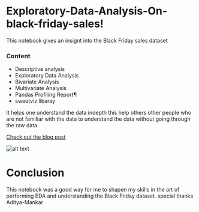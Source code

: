 # Exploratory-Data-Analysis-On-black-friday-sales!

This notebook gives an insignt into the Black Friday sales dataset

### Content
* Descriptive analysis
* Exploratory Data Analysis
* Bivariate Analysis
* Multivariate Analysis
* Pandas Profiling Report¶
* sweetviz libaray

It helps one understand the data indepth this help others other people who are not familiar 
with the data to understand the data without going through the raw data.


[Check out the blog post](https://www.google.com)


![alt text](https://user-images.githubusercontent.com/51362195/201605920-3747cfcb-07f0-475e-8293-b7728ab1b115.PNG?raw=true)

# Conclusion
This notebook was a good way for me to shapen my skills in the art of performing EDA and 
understanding the Black Friday dataset.
special thanks Aditya-Mankar
